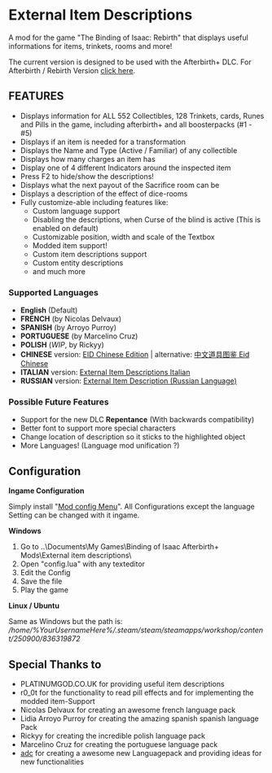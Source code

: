 # External Item Descriptions
A mod for the game "The Binding of Isaac: Rebirth" that displays useful informations for items, trinkets, rooms and more!

The current version is designed to be used with the Afterbirth+ DLC.
For Afterbirth / Rebirth Version [click here](
https://moddingofisaac.com/mod/1079/external-item-descriptions).

## FEATURES
- Displays information for ALL 552 Collectibles, 128 Trinkets, cards, Runes and Pills in the game, including afterbirth+ and all boosterpacks (#1 - #5)
- Displays if an item is needed for a transformation
- Displays the Name and Type (Active / Familiar) of any collectible
- Displays how many charges an item has
- Display one of 4 different Indicators around the inspected item
- Press F2 to hide/show the descriptions!
- Displays what the next payout of the Sacrifice room can be
- Displays a description of the effect of dice-rooms
- Fully customize-able including features like:
    - Custom language support
    - Disabling the descriptions, when Curse of the blind is active (This is enabled on default)
    - Customizable position, width and scale of the Textbox
    - Modded item support!
    - Custom item descriptions support
    - Custom entity descriptions
    - and much more

### Supported Languages
- **English** (Default)
- **FRENCH** (by Nicolas Delvaux)
- **SPANISH** (by Arroyo Purroy)
- **PORTUGUESE** (by Marcelino Cruz)
- **POLISH** (*WIP*, by Rickyy)
- **CHINESE** version: [EID Chinese Edition](https://steamcommunity.com/sharedfiles/filedetails/?id=1290363695) | alternative: [中文道具图鉴 Eid Chinese](https://steamcommunity.com/sharedfiles/filedetails/?id=848295251)
- **ITALIAN** version: [External Item Descriptions Italian](https://steamcommunity.com/sharedfiles/filedetails/?id=931392691)
- **RUSSIAN** version: [External Item Description (Russian Language)](https://steamcommunity.com/sharedfiles/filedetails/?id=1552851879)

### Possible Future Features
- Support for the new DLC **Repentance** (With backwards compatibility)
- Better font to support more special characters
- Change location of description so it sticks to the highlighted object
- More Languages! (Language mod unification ?)

## Configuration
**Ingame Configuration**

Simply install &quot;[Mod config Menu](https://steamcommunity.com/sharedfiles/filedetails/?id=1603631350)&quot;. All Configurations except the language Setting can be changed with it ingame.

**Windows**
1. Go to ..\Documents\My Games\Binding of Isaac Afterbirth+ Mods\External item descriptions\
2. Open "config.lua" with any texteditor
3. Edit the Config
4. Save the file
5. Play the game

**Linux / Ubuntu**

Same as Windows but the path is: */home/%YourUsernameHere%/.steam/steam/steamapps/workshop/content/250900/836319872*

## Special Thanks to
- PLATINUMGOD.CO.UK for providing useful item descriptions
- r0_0t for the functionality to read pill effects and for implementing the modded item-Support
- Nicolas Delvaux for creating an awesome french language pack
- Lidia Arroyo Purroy for creating the amazing spanish spanish language Pack
- Rickyy for creating the incredible polish language pack
- Marcelino Cruz for creating the portuguese language pack
- [adc](https://steamcommunity.com/id/whytefang/) for creating a awesome new Languagepack and providing ideas for new functionalities
